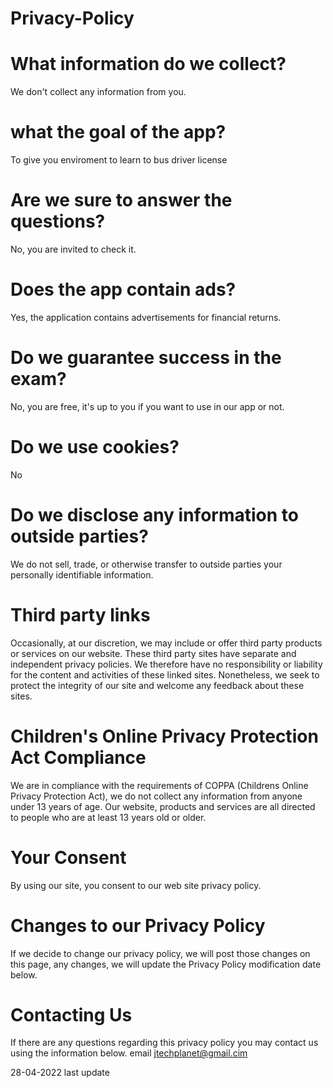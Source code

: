 # Privacy-Policy

# What information do we collect?
 We don't collect any information from you.
    
# what the goal of the app?
To give you enviroment to learn to bus driver license

# Are we sure to answer the questions?
No, you are invited to check it.

# Does the app contain ads?
Yes, the application contains advertisements for financial returns.

# Do we guarantee success in the exam?
No, you are free, it's up to you if you want to use in our app or not.

# Do we use cookies?
 No

# Do we disclose any information to outside parties?
We do not sell, trade, or otherwise transfer to outside parties your personally identifiable information.

# Third party links
Occasionally, at our discretion, we may include or offer third party products or services on our website. These third party sites have separate and independent privacy policies. We therefore have no responsibility or liability for the content and activities of these linked sites. Nonetheless, we seek to protect the integrity of our site and welcome any feedback about these sites.



# Children's Online Privacy Protection Act Compliance</h3>
We are in compliance with the requirements of COPPA (Childrens Online Privacy Protection Act), we do not collect any information from anyone under 13 years of age. Our website, products and services are all directed to people who are at least 13 years old or older.

# Your Consent
By using our site, you consent to our web site privacy policy.

# Changes to our Privacy Policy
 If we decide to change our privacy policy, we will post those changes on this page,  any changes, we will update the Privacy Policy modification date below.

# Contacting Us
If there are any questions regarding this privacy policy you may contact us using the information below.
email jtechplanet@gmail.cim


28-04-2022 last update

